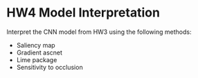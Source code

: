 # HW4 Model Interpretation
 Interpret the CNN model from HW3 using the following methods: </br>
 <ul>
  <li> Saliency map </li>
  <li> Gradient ascnet </li>
  <li> Lime package </li>
  <li> Sensitivity to occlusion </li>
 </ul>

